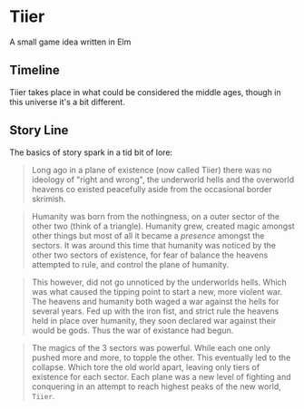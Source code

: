 # Tiier
A small game idea written in Elm

## Timeline

Tiier takes place in what could be considered the middle ages, though in this universe it's a bit different.

## Story Line

The basics of story spark in a tid bit of lore:

> Long ago in a plane of existence (now called Tiier) there was no ideology of "right and wrong", the underworld hells and the overworld heavens co existed peacefully aside from the occasional border skrimish.

> Humanity was born from the nothingness, on a outer sector of the other two (think of a triangle). Humanity grew, created magic amongst other things but most of all it became a _presence_ amongst the sectors. It was around this time that humanity was noticed by the other two sectors of existence, for fear of balance the heavens attempted to rule, and control the plane of humanity.

> This however, did not go unnoticed by the underworlds hells. Which was what caused the tipping point to start a new, more violent war. The heavens and humanity both waged a war against the hells for several years. Fed up with the iron fist, and strict rule the heavens held in place over humanity, they soon declared war against their would be gods. Thus the war of existance had begun.

> The magics of the 3 sectors was powerful. While each one only pushed more and more, to topple the other. This eventually led to the collapse. Which tore the old world apart, leaving only tiers of existence for each sector. Each plane was a new level of fighting and conquering in an attempt to reach highest peaks of the new world, `Tiier`.
